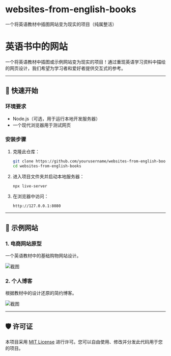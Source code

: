 # websites-from-english-books
一个将英语教材中插图网站变为现实的项目（纯属整活）
# 英语书中的网站

一个将英语教材中插图或示例网站变为现实的项目！通过重现英语学习资料中描绘的网页设计，我们希望为学习者和爱好者提供交互式的参考。

---

## 🚀 快速开始

### 环境要求
- Node.js（可选，用于运行本地开发服务器）
- 一个现代浏览器用于测试网页

### 安装步骤
1. 克隆此仓库：
   ```bash
   git clone https://github.com/yourusername/websites-from-english-books.git
   cd websites-from-english-books
   ```

2. 进入项目文件夹并启动本地服务器：
   ```bash
   npx live-server
   ```

3. 在浏览器中访问：
   ```
   http://127.0.0.1:8080
   ```

---

## 🎨 示例网站

### 1. **电商网站原型**
   一个英语教材中的基础购物网站设计。

   ![截图](assets/example1.png)

### 2. **个人博客**
   根据教材中的设计还原的简约博客。

   ![截图](assets/example2.png)

---

## 🛡 许可证

本项目采用 [MIT License](LICENSE) 进行许可。您可以自由使用、修改并分发此代码用于您的项目。
